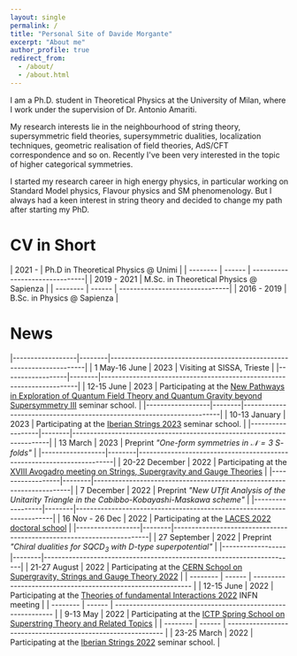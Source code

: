 ```yaml
---
layout: single
permalink: /
title: "Personal Site of Davide Morgante"
excerpt: "About me"
author_profile: true
redirect_from:
  - /about/
  - /about.html
---
```


I am a Ph.D. student in Theoretical Physics at the University of Milan, where I work under the supervision of Dr. Antonio Amariti.

My research interests lie in the neighbourhood of string theory, supersymmetric field theories, supersymmetric dualities, localization techniques, geometric realisation of field theories, AdS/CFT correspondence and so on. Recently I've been very interested in the topic of higher categorical symmetries.

I started my research career in high energy physics, in particular working on Standard Model physics, Flavour physics and SM phenomenology. But I always had a keen interest in string theory and decided to change my path after starting my PhD.

CV in Short
=========

| 2021 -    | Ph.D in Theoretical Physics @ Unimi     |
| --------  | ------ | -------------------------------|
| 2019 - 2021 | M.Sc. in Theoretical Physics @ Sapienza |
| --------  | ------ | -------------------------------|
| 2016 - 2019 | B.Sc. in Physics @ Sapienza           |

News
=========

|------------------|--------|-----------------------------------------------------------------------|
| 1 May-16 June     | 2023   | Visiting at SISSA, Trieste |
|------------------|--------|-----------------------------------------------------------------------|
| 12-15 June     | 2023   | Participating at the [New Pathways in Exploration of Quantum Field Theory and Quantum Gravity beyond Supersymmetry III](https://indico.ictp.it/event/10193) seminar school. |
|------------------|--------|-----------------------------------------------------------------------|
| 10-13 January     | 2023   | Participating at the [Iberian Strings 2023](https://indico.cern.ch/event/1186409/) seminar school. |
|------------------|--------|-----------------------------------------------------------------------|
| 13 March     | 2023   | Preprint *"One-form symmetries in $\mathcal{N}=3$ $S$-folds"*  |
|------------------|--------|-----------------------------------------------------------------------|
| 20-22 December     | 2022   | Participating at the [XVIII Avogadro meeting on Strings, Supergravity and Gauge Theories](https://agenda.infn.it/event/32934/) |
|------------------|--------|-----------------------------------------------------------------------|
| 7 December     | 2022   | Preprint *"New UTfit Analysis of the Unitarity Triangle in the Cabibbo-Kobayashi-Maskawa scheme"* |
|------------------|--------|-----------------------------------------------------------------------|
| 16 Nov - 26 Dec     | 2022   | Participating at the [LACES 2022 doctoral school](https://www.ggi.infn.it/laces/LACES22/index22.html) |
|------------------|--------|-----------------------------------------------------------------------|
| 27 September     | 2022   | Preprint *"Chiral dualities for SQCD$_{3}$ with D-type superpotential"* |
|------------------|--------|-----------------------------------------------------------------------|
| 21-27 August     | 2022   | Participating at the [CERN School on Supergravity, Strings and Gauge Theory 2022](https://indico.cern.ch/event/1092089/)                         |
| --------     | ------ | ------------------------------------------------------------ |
| 12-15 June     | 2022   | Participating at the [Theories of fundamental Interactions 2022](https://agenda.infn.it/event/29115/timetable/#20220614) INFN meeting                        |
| --------     | ------ | ------------------------------------------------------------ |
| 9-13 May     | 2022   | Participating at the [ICTP Spring School on Superstring Theory and Related Topics](https://indico.ictp.it/event/9784/overview)                          |
| --------     | ------ | ------------------------------------------------------------ |
| 23-25 March | 2022  | Participating at the [Iberian Strings 2022](https://www.unioviedo.es/hepth/activities/Iberian22/home.html) seminar school.                         |
